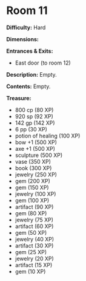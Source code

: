 # Room 11

**Difficulty:** Hard

**Dimensions:** 

**Entrances & Exits:**
- East door (to room 12)

**Description:**
Empty.

**Contents:**
Empty.

**Treasure:**
- 800 cp (80 XP)
- 920 sp (92 XP)
- 142 gp (142 XP)
- 6 pp (30 XP)
- potion of healing (100 XP)
- bow +1 (500 XP)
- axe +1 (500 XP)
- sculpture (500 XP)
- vase (350 XP)
- book (300 XP)
- jewelry (250 XP)
- gem (200 XP)
- gem (150 XP)
- jewelry (100 XP)
- gem (100 XP)
- artifact (90 XP)
- gem (80 XP)
- jewelry (75 XP)
- artifact (60 XP)
- gem (50 XP)
- jewelry (40 XP)
- artifact (30 XP)
- gem (25 XP)
- jewelry (20 XP)
- artifact (15 XP)
- gem (10 XP)